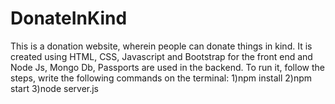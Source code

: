 # DonateInKind
This is a donation website, wherein people can donate things in kind. It is created using HTML, CSS, Javascript and Bootstrap for the front end and Node Js, Mongo Db, Passports are used in the backend.
To run it, follow the steps, write the following commands on the terminal:
1)npm install
2)npm start
3)node server.js



